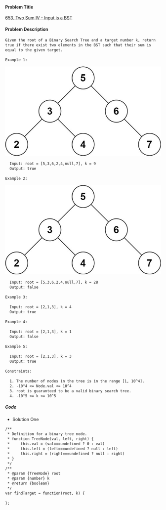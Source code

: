 #### Problem Title
[653. Two Sum IV - Input is a BST](https://leetcode.com/problems/two-sum-iv-input-is-a-bst/)
#### Problem Description
```
Given the root of a Binary Search Tree and a target number k, return true if there exist two elements in the BST such that their sum is equal to the given target.

Example 1:
```
![1](../../assets/tree/2020-11-16/2.jpg)
```
  Input: root = [5,3,6,2,4,null,7], k = 9
  Output: true

Example 2:
```
![1](../../assets/tree/2020-11-16/2.jpg)
```
  Input: root = [5,3,6,2,4,null,7], k = 28
  Output: false

Example 3:

  Input: root = [2,1,3], k = 4
  Output: true

Example 4:

  Input: root = [2,1,3], k = 1
  Output: false

Example 5:

  Input: root = [2,1,3], k = 3
  Output: true

Constraints:

  1. The number of nodes in the tree is in the range [1, 10^4].
  2. -10^4 <= Node.val <= 10^4
  3. root is guaranteed to be a valid binary search tree.
  4. -10^5 <= k <= 10^5
```

##### Code

- Solution One
```
/**
 * Definition for a binary tree node.
 * function TreeNode(val, left, right) {
 *     this.val = (val===undefined ? 0 : val)
 *     this.left = (left===undefined ? null : left)
 *     this.right = (right===undefined ? null : right)
 * }
 */
/**
 * @param {TreeNode} root
 * @param {number} k
 * @return {boolean}
 */
var findTarget = function(root, k) {
    
};
```
